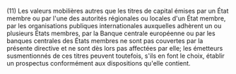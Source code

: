 (11) Les valeurs mobilières autres que les titres de capital émises par un État membre ou par l'une des autorités régionales ou locales d'un État membre, par les organisations publiques internationales auxquelles adhèrent un ou plusieurs États membres, par la Banque centrale européenne ou par les banques centrales des États membres ne sont pas couvertes par la présente directive et ne sont dès lors pas affectées par elle; les émetteurs susmentionnés de ces titres peuvent toutefois, s'ils en font le choix, établir un prospectus conformément aux dispositions qu'elle contient.